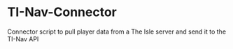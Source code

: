 # TI-Nav-Connector
Connector script to pull player data from a The Isle server and send it to the TI-Nav API
